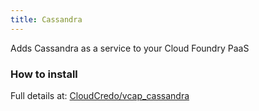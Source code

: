 ```yaml
---
title: Cassandra
---
```


Adds Cassandra as a service to your Cloud Foundry PaaS

### How to install

Full details at: [CloudCredo/vcap_cassandra](https://github.com/CloudCredo/vcap_cassandra)

